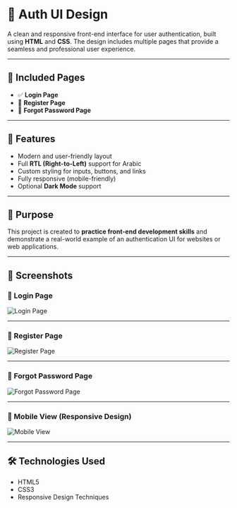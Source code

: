 # 🔐 Auth UI Design

A clean and responsive front-end interface for user authentication, built using **HTML** and **CSS**. The design includes multiple pages that provide a seamless and professional user experience.

---

## 📄 Included Pages

- ✅ **Login Page**
- 📝 **Register Page**
- 🔁 **Forgot Password Page**

---

## 🌟 Features

- Modern and user-friendly layout  
- Full **RTL (Right-to-Left)** support for Arabic  
- Custom styling for inputs, buttons, and links  
- Fully responsive (mobile-friendly)  
- Optional **Dark Mode** support  

---

## 🎯 Purpose

This project is created to **practice front-end development skills** and demonstrate a real-world example of an authentication UI for websites or web applications.

---

## 📸 Screenshots

### 🔹 Login Page

![Login Page](screenshots/login.png)

---

### 🔹 Register Page

![Register Page](screenshots/register.png)

---

### 🔹 Forgot Password Page

![Forgot Password Page](screenshots/forgot-password.png)

---

### 🔹 Mobile View (Responsive Design)

![Mobile View](screenshots/mobile.png)

---

## 🛠️ Technologies Used

- HTML5  
- CSS3  
- Responsive Design Techniques  

